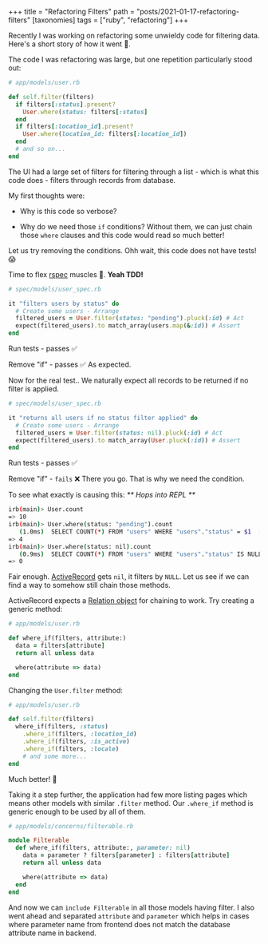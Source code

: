 +++
title = "Refactoring Filters"
path = "posts/2021-01-17-refactoring-filters"
[taxonomies]
tags = ["ruby", "refactoring"]
+++

Recently I was working on refactoring some unwieldy code for filtering data. Here's a short story of how it went :slightly_smiling_face:.

<!-- more -->

The code I was refactoring was large, but one repetition particularly stood out:

```ruby
# app/models/user.rb

def self.filter(filters)
  if filters[:status].present?
    User.where(status: filters[:status]
  end
  if filters[:location_id].present?
    User.where(location_id: filters[:location_id])
  end
  # and so on...
end
```

The UI had a large set of filters for filtering through a list - which is what this code does - filters through records from database.

My first thoughts were:

* Why is this code so verbose?

* Why do we need those `if` conditions? Without them, we can just chain those `where` clauses and this code would read so much better!

Let us try removing the conditions. Ohh wait, this code does not have tests! :scream:

Time to flex [rspec][1] muscles :muscle:. **Yeah TDD!**

```ruby
# spec/models/user_spec.rb

it "filters users by status" do
  # Create some users - Arrange
  filtered_users = User.filter(status: "pending").pluck(:id) # Act
  expect(filtered_users).to match_array(users.map(&:id)) # Assert
end
```
Run tests - passes :white_check_mark:

Remove "if" - passes :white_check_mark: As expected.

Now for the real test.. We naturally expect all records to be returned if no filter is applied.

```ruby
# spec/models/user_spec.rb

it "returns all users if no status filter applied" do
  # Create some users - Arrange
  filtered_users = User.filter(status: nil).pluck(:id) # Act
  expect(filtered_users).to match_array(User.pluck(:id)) # Assert
end
```
Run tests - passes :white_check_mark:

Remove "if" - `fails` :x: There you go. That is why we need the condition.

To see what exactly is causing this: _** Hops into REPL **_

```sh
irb(main)> User.count
=> 10
irb(main)> User.where(status: "pending").count
   (1.0ms)  SELECT COUNT(*) FROM "users" WHERE "users"."status" = $1  [["status", "pending"]]
=> 4
irb(main)> User.where(status: nil).count
   (0.9ms)  SELECT COUNT(*) FROM "users" WHERE "users"."status" IS NULL
=> 0
```

Fair enough. [ActiveRecord][2] gets `nil`, it filters by `NULL`. Let us see if we can find a way to somehow still chain those methods.

ActiveRecord expects a [Relation object][3] for chaining to work. Try creating a generic method:

```ruby
# app/models/user.rb

def where_if(filters, attribute:)
  data = filters[attribute]
  return all unless data

  where(attribute => data)
end
```

Changing the `User.filter` method:

```ruby
# app/models/user.rb

def self.filter(filters)
  where_if(filters, :status)
    .where_if(filters, :location_id)
    .where_if(filters, :is_active)
    .where_if(filters, :locale)
    # and some more...
end
```

Much better! :tada:

Taking it a step further, the application had few more listing pages which means other models with similar `.filter` method. Our `.where_if` method is generic enough to be used by all of them.

```ruby
# app/models/concerns/filterable.rb

module Filterable
  def where_if(filters, attribute:, parameter: nil)
    data = parameter ? filters[parameter] : filters[attribute]
    return all unless data

    where(attribute => data)
  end
end
```

And now we can `include Filterable` in all those models having filter. I also went ahead and separated `attribute` and `parameter` which helps in cases where parameter name from frontend does not match the database attribute name in backend.

[1]: https://rspec.info/
[2]: https://guides.rubyonrails.org/active_record_querying.html
[3]: https://api.rubyonrails.org/v6.1.0/classes/ActiveRecord/Relation.html
